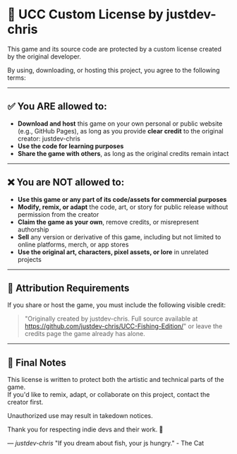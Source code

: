 # 🐾 UCC Custom License by justdev-chris

This game and its source code are protected by a custom license created by the original developer.

By using, downloading, or hosting this project, you agree to the following terms:

---

## ✅ You ARE allowed to:

- **Download and host** this game on your own personal or public website (e.g., GitHub Pages), as long as you provide **clear credit** to the original creator: justdev-chris
- **Use the code for learning purposes**
- **Share the game with others**, as long as the original credits remain intact

---

## ❌ You are NOT allowed to:

- **Use this game or any part of its code/assets for commercial purposes**
- **Modify, remix, or adapt** the code, art, or story for public release without permission from the creator
- **Claim the game as your own**, remove credits, or misrepresent authorship
- **Sell** any version or derivative of this game, including but not limited to online platforms, merch, or app stores
- **Use the original art, characters, pixel assets, or lore** in unrelated projects

---

## 📌 Attribution Requirements

If you share or host the game, you must include the following visible credit:

> "Originally created by justdev-chris. Full source available at https://github.com/justdev-chris/UCC-Fishing-Edition/"
or leave the credits page the game already has alone.

---

## 🐾 Final Notes

This license is written to protect both the artistic and technical parts of the game.  
If you'd like to remix, adapt, or collaborate on this project, contact the creator first.

Unauthorized use may result in takedown notices.

Thank you for respecting indie devs and their work. 💖

— *justdev-chris*
"If you dream about fish, your js hungry." - The Cat 
